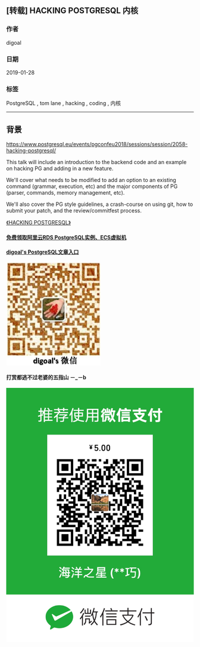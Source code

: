 ## [转载] HACKING POSTGRESQL 内核   
                                                                                                                          
### 作者                                                                      
digoal                                                                      
                                                                                                   
### 日期                                                                                   
2019-01-28                                                               
                                                                        
### 标签                                                                                                            
PostgreSQL , tom lane , hacking , coding , 内核         
                                                                                                                          
----                                                                                                                    
                                                                                                                             
## 背景       
  
https://www.postgresql.eu/events/pgconfeu2018/sessions/session/2058-hacking-postgresql/  
  
This talk will include an introduction to the backend code and an example on hacking PG and adding in a new feature.   
  
We'll cover what needs to be modified to add an option to an existing command (grammar, execution, etc) and the major components of PG (parser, commands, memory management, etc).   
  
We'll also cover the PG style guidelines, a crash-course on using git, how to submit your patch, and the review/commitfest process.  
  
[《HACKING POSTGRESQL》](20190128_01_pdf_001.pdf)  
    
  
  
  
  
  
  
  
  
  
#### [免费领取阿里云RDS PostgreSQL实例、ECS虚拟机](https://free.aliyun.com/ "57258f76c37864c6e6d23383d05714ea")
  
  
#### [digoal's PostgreSQL文章入口](https://github.com/digoal/blog/blob/master/README.md "22709685feb7cab07d30f30387f0a9ae")
  
  
![digoal's weixin](../pic/digoal_weixin.jpg "f7ad92eeba24523fd47a6e1a0e691b59")
  
  
  
  
  
  
#### 打赏都逃不过老婆的五指山 －_－b  
![wife's weixin ds](../pic/wife_weixin_ds.jpg "acd5cce1a143ef1d6931b1956457bc9f")
  
